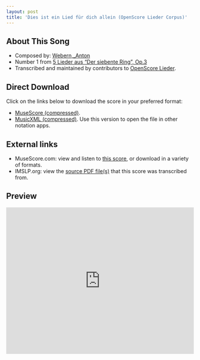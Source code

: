 ```yaml
---
layout: post
title: 'Dies ist ein Lied für dich allein (OpenScore Lieder Corpus)'
---
```


## About This Song

- Composed by: [Webern,_Anton](https://fourscoreandmore.org/openscore/lieder/Webern,_Anton)
- Number 1 from [5 Lieder aus “Der siebente Ring”, Op.3](https://fourscoreandmore.org/openscore/lieder/Webern,_Anton/5_Lieder_aus_“Der_siebente_Ring”,_Op.3)
- Transcribed and maintained by contributors to [OpenScore Lieder].

[OpenScore Lieder]: https://musescore.com/openscore-lieder-corpus

## Direct Download

Click on the links below to download the score in your preferred format:
- [MuseScore (compressed)](https://github.com/openscore/lieder/blob/main/scores/Webern,_Anton/5_Lieder_aus_“Der_siebente_Ring”,_Op.3/1_Dies_ist_ein_Lied_für_dich_allein/lc6715306.mscz?raw=true).
- [MusicXML (compressed)](https://github.com/openscore/lieder/blob/main/scores/Webern,_Anton/5_Lieder_aus_“Der_siebente_Ring”,_Op.3/1_Dies_ist_ein_Lied_für_dich_allein/lc6715306.mxl?raw=true). Use this version to open the file in other notation apps.

## External links

- MuseScore.com: view and listen to [this score][MuseScore], or download in a variety of formats.
- IMSLP.org: view the [source PDF file(s)][IMSLP] that this score was transcribed from.

[MuseScore]: https://musescore.com/score/6715306
[IMSLP]: https://imslp.org/wiki/Special:ReverseLookup/09951

## Preview

<iframe width="100%" height="394" src="https://musescore.com/openscore-lieder-corpus/scores/6715306/embed" frameborder="0" allowfullscreen allow="autoplay; fullscreen"></iframe>
